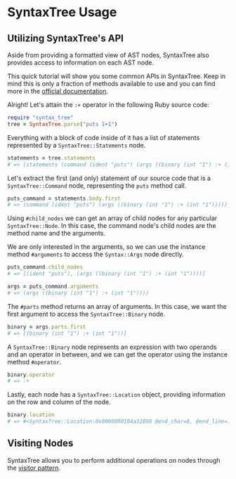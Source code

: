 # SyntaxTree Usage

## Utilizing SyntaxTree's API

Aside from providing a formatted view of AST nodes, SyntaxTree also provides access to information on each AST node.

This quick tutorial will show you some common APIs in SyntaxTree. Keep in mind this is only a fraction of methods available to use and you can find more in the [official documentation](https://ruby-syntax-tree.github.io/syntax_tree/).

Alright! Let's attain the `:+` operator in the following Ruby source code:

```ruby
require "syntax_tree"
tree = SyntaxTree.parse("puts 1+1")
```

Everything with a block of code inside of it has a list of statements represented by a `SyntaxTree::Statements` node.

```ruby
statements = tree.statements
# => (statements (command (ident "puts") (args ((binary (int "1") :+ (int "1"))))))
```

Let's extract the first (and only) statement of our source code that is a `SyntaxTree::Command` node, representing the `puts` method call.

```ruby
puts_command = statements.body.first
# => (command (ident "puts") (args ((binary (int "1") :+ (int "1")))))
```

Using `#child_nodes` we can get an array of child nodes for any particular `SyntaxTree::Node`. In this case, the command node's child nodes are the method name and the arguments.

We are only interested in the arguments, so we can use the instance method `#arguments` to access the `Syntax::Args` node directly.

```ruby
puts_command.child_nodes
# => [(ident "puts"), (args ((binary (int "1") :+ (int "1"))))]

args = puts_command.arguments
# => (args ((binary (int "1") :+ (int "1"))))
```

The `#parts` method returns an array of arguments. In this case, we want the first argument to access the `SyntaxTree::Binary` node.

```ruby
binary = args.parts.first
# => [(binary (int "1") :+ (int "1"))]
```

A `SyntaxTree::Binary` node represents an expression with two operands and an operator in between, and we can get the operator using the instance method `#operator`.

```ruby
binary.operator
# => :+
```

Lastly, each node has a `SyntaxTree::Location` object, providing information on the row and column of the node.

```ruby
binary.location
# => #<SyntaxTree::Location:0x0000000104a32898 @end_char=8, @end_line=1, @start_char=5, @start_line=1>
```

## Visiting Nodes

SyntaxTree allows you to perform additional operations on nodes through the [visitor pattern](https://en.wikipedia.org/wiki/Visitor_pattern).
